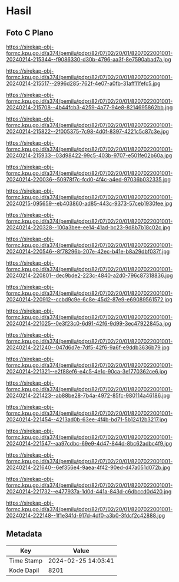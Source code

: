 # Hasil

## Foto C Plano

https://sirekap-obj-formc.kpu.go.id/a374/pemilu/pdpr/82/07/02/20/01/8207022001001-20240214-215344--f9086330-d30b-4796-aa3f-8e7590abad7a.jpg

https://sirekap-obj-formc.kpu.go.id/a374/pemilu/pdpr/82/07/02/20/01/8207022001001-20240214-215517--2996d285-762f-4e07-a0fb-31aff11fefc5.jpg

https://sirekap-obj-formc.kpu.go.id/a374/pemilu/pdpr/82/07/02/20/01/8207022001001-20240214-215708--4b44fcb3-4259-4a77-94e8-8214695862bb.jpg

https://sirekap-obj-formc.kpu.go.id/a374/pemilu/pdpr/82/07/02/20/01/8207022001001-20240214-215822--2f005375-7c98-4d0f-8397-4221c5c87c3e.jpg

https://sirekap-obj-formc.kpu.go.id/a374/pemilu/pdpr/82/07/02/20/01/8207022001001-20240214-215933--03d98422-99c5-403b-9707-e501fe02b60a.jpg

https://sirekap-obj-formc.kpu.go.id/a374/pemilu/pdpr/82/07/02/20/01/8207022001001-20240214-220036--50978f7c-fcd0-4f4c-a4ed-97036b032335.jpg

https://sirekap-obj-formc.kpu.go.id/a374/pemilu/pdpr/82/07/02/20/01/8207022001001-20240215-095659--eb403860-ad85-443c-9373-57ceb1930fee.jpg

https://sirekap-obj-formc.kpu.go.id/a374/pemilu/pdpr/82/07/02/20/01/8207022001001-20240214-220328--100a3bee-ee14-41ad-bc23-9d8b7b18c02c.jpg

https://sirekap-obj-formc.kpu.go.id/a374/pemilu/pdpr/82/07/02/20/01/8207022001001-20240214-220546--8f78296b-207e-42ec-b41e-b8a29dbf037f.jpg

https://sirekap-obj-formc.kpu.go.id/a374/pemilu/pdpr/82/07/02/20/01/8207022001001-20240214-220801--dec9bde2-223c-4840-a2d0-796c87318836.jpg

https://sirekap-obj-formc.kpu.go.id/a374/pemilu/pdpr/82/07/02/20/01/8207022001001-20240214-220912--ccbd9c9e-6c8e-45d2-87e9-e69089561572.jpg

https://sirekap-obj-formc.kpu.go.id/a374/pemilu/pdpr/82/07/02/20/01/8207022001001-20240214-221025--0e3f23c0-6d91-42f6-9d99-3ec47922845a.jpg

https://sirekap-obj-formc.kpu.go.id/a374/pemilu/pdpr/82/07/02/20/01/8207022001001-20240214-221240--047d6d7e-7df5-42f6-9a6f-e9ddb3636b79.jpg

https://sirekap-obj-formc.kpu.go.id/a374/pemilu/pdpr/82/07/02/20/01/8207022001001-20240214-221321--e2f88ef6-e4c5-4e1c-90ca-3e1770362ce6.jpg

https://sirekap-obj-formc.kpu.go.id/a374/pemilu/pdpr/82/07/02/20/01/8207022001001-20240214-221423--ab88be28-7b4a-4972-85fc-980114a46186.jpg

https://sirekap-obj-formc.kpu.go.id/a374/pemilu/pdpr/82/07/02/20/01/8207022001001-20240214-221454--4213ad0b-63ee-4f4b-bd71-5b12412b3217.jpg

https://sirekap-obj-formc.kpu.go.id/a374/pemilu/pdpr/82/07/02/20/01/8207022001001-20240214-221547--aa97cdbc-69e9-4d47-844d-8bc62adbc4f9.jpg

https://sirekap-obj-formc.kpu.go.id/a374/pemilu/pdpr/82/07/02/20/01/8207022001001-20240214-221640--6ef356e4-9aea-4f42-90ed-d47a051d072b.jpg

https://sirekap-obj-formc.kpu.go.id/a374/pemilu/pdpr/82/07/02/20/01/8207022001001-20240214-221732--e477937a-1d0d-441a-843d-c6dbccd0d420.jpg

https://sirekap-obj-formc.kpu.go.id/a374/pemilu/pdpr/82/07/02/20/01/8207022001001-20240214-222148--1f1e34fd-917d-4df0-a3b0-3fdcf2c42888.jpg


## Metadata

| Key        | Value               |
| ---------- | ------------------- |
| Time Stamp | 2024-02-25 14:03:41 |
| Kode Dapil | 8201                |



